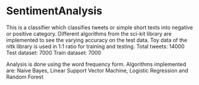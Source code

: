# SentimentAnalysis

This is a classifier which classifies tweets or simple short texts into negative or positive category.
Different algorithms from the sci-kit library are implemented to see the varying accuracy on the test data.
Toy data of the nltk library is used in 1:1 ratio for training and testing.
Total tweets: 14000
Test dataset: 7000
Train dataset: 7000

Analysis is done using the word frequency form.
 Algorithms implemented are:
 Naive Bayes,
 Linear Support Vector Machine,
 Logistic Regression and
 Random Forest
